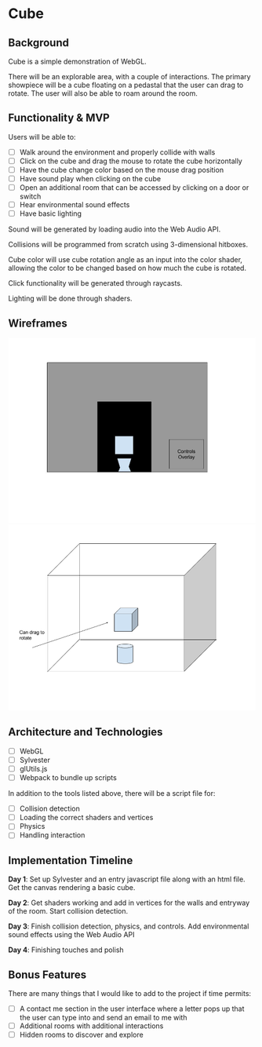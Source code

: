 # Cube

## Background

Cube is a simple demonstration of WebGL.

There will be an explorable area, with a couple of interactions. The primary showpiece will be a cube floating on a pedastal that the user can drag to rotate. The user will also be able to roam around the room.

## Functionality & MVP

Users will be able to:

- [ ] Walk around the environment and properly collide with walls
- [ ] Click on the cube and drag the mouse to rotate the cube horizontally
- [ ] Have the cube change color based on the mouse drag position
- [ ] Have sound play when clicking on the cube
- [ ] Open an additional room that can be accessed by clicking on a door or switch
- [ ] Hear environmental sound effects
- [ ] Have basic lighting

Sound will be generated by loading audio into the Web Audio API. 

Collisions will be programmed from scratch using 3-dimensional hitboxes. 

Cube color will use cube rotation angle as an input into the color shader, allowing the color to be changed based on how much the cube is rotated. 

Click functionality will be generated through raycasts.

Lighting will be done through shaders.

## Wireframes

![front-view wireframe](https://github.com/VictorAw/Cube/blob/master/docs/wireframes/Front%20entrance%20view.jpg)
![3d-view wireframe](https://github.com/VictorAw/Cube/blob/master/docs/wireframes/3D%20Room%20Layout.png)

## Architecture and Technologies

- [ ] WebGL
- [ ] Sylvester
- [ ] glUtils.js
- [ ] Webpack to bundle up scripts

In addition to the tools listed above, there will be a script file for:

- [ ] Collision detection
- [ ] Loading the correct shaders and vertices
- [ ] Physics
- [ ] Handling interaction

## Implementation Timeline

**Day 1**: Set up Sylvester and an entry javascript file along with an html file. Get the canvas rendering a basic cube.

**Day 2**: Get shaders working and add in vertices for the walls and entryway of the room. Start collision detection.

**Day 3**: Finish collision detection, physics, and controls. Add environmental sound effects using the Web Audio API

**Day 4**: Finishing touches and polish

## Bonus Features

There are many things that I would like to add to the project if time permits:

- [ ] A contact me section in the user interface where a letter pops up that the user can type into and send an email to me with
- [ ] Additional rooms with additional interactions
- [ ] Hidden rooms to discover and explore

